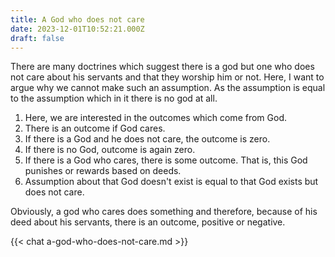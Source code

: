 ```yaml
---
title: A God who does not care
date: 2023-12-01T10:52:21.000Z
draft: false
---
```

There are many doctrines which suggest there is a god but one who does not
care about his servants and that they worship him or not. Here, I want to argue why we cannot make such an assumption. As the assumption is equal to the assumption which in it there is no god at all.

1. Here, we are interested in the outcomes which come from God.
2. There is an outcome if God cares.
3. If there is a God and he does not care, the outcome is zero.
4. If there is no God, outcome is again zero.
5. If there is a God who cares, there is some outcome. That is, this God punishes or rewards based on deeds.
6. Assumption about that God doesn't exist is equal to that God exists but does not care.

Obviously, a god who cares does something and therefore, because of his deed about his servants, there is an outcome, positive or negative.

{{< chat a-god-who-does-not-care.md >}}

